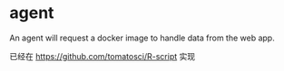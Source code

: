 # agent
An agent will request a docker image to handle data from the web app.

已经在 https://github.com/tomatosci/R-script 实现
